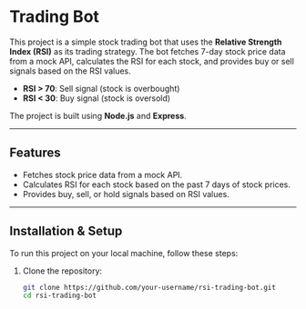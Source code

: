 # Trading Bot

This project is a simple stock trading bot that uses the **Relative Strength Index (RSI)** as its trading strategy. The bot fetches 7-day stock price data from a mock API, calculates the RSI for each stock, and provides buy or sell signals based on the RSI values.

- **RSI > 70**: Sell signal (stock is overbought)
- **RSI < 30**: Buy signal (stock is oversold)

The project is built using **Node.js** and **Express**.

---

## Features

- Fetches stock price data from a mock API.
- Calculates RSI for each stock based on the past 7 days of stock prices.
- Provides buy, sell, or hold signals based on RSI values.

---

## Installation & Setup

To run this project on your local machine, follow these steps:

1. Clone the repository:

   ```bash
   git clone https://github.com/your-username/rsi-trading-bot.git
   cd rsi-trading-bot


